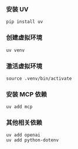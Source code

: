 ### 安装 UV
`pip install uv`
### 创建虚拟环境
`uv venv`
### 激活虚拟环境
`source .venv/bin/activate`
### 安装 MCP 依赖
`uv add mcp`
### 其他相关依赖
```shell
uv add openai
uv add python-dotenv
```